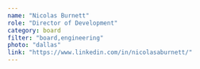 ```yaml
---
name: "Nicolas Burnett"
role: "Director of Development"
category: board
filter: "board,engineering"
photo: "dallas"
link: "https://www.linkedin.com/in/nicolasaburnett/"
---
```

